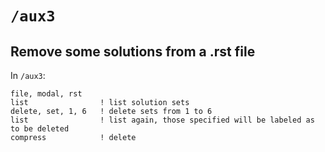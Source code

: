 # `/aux3` 

## Remove some solutions from a .rst file

In `/aux3`:

```
file, modal, rst
list                ! list solution sets
delete, set, 1, 6   ! delete sets from 1 to 6
list                ! list again, those specified will be labeled as to be deleted
compress            ! delete
```